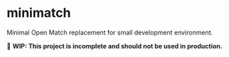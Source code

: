 # minimatch
Minimal Open Match replacement for small development environment.

🚧 **WIP: This project is incomplete and should not be used in production.**
